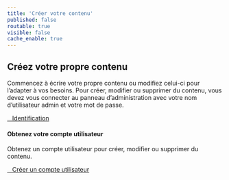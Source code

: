 ```yaml
---
title: 'Créer votre contenu'
published: false
routable: true
visible: false
cache_enable: true
---
```


## Créez votre propre contenu

Commencez à écrire votre propre contenu ou modifiez celui-ci pour l’adapter à vos besoins. Pour créer, modifier ou supprimer du contenu, vous devez vous connecter au panneau d’administration avec votre nom d’utilisateur admin et votre mot de passe.

[<i class="fa fa-user-circle" aria-hidden="true"></i>&nbsp;&nbsp; Identification  ](/admin)  

#### Obtenez votre compte utilisateur

Obtenez un compte utilisateur pour créer, modifier ou supprimer du contenu.

[<i class="fa fa-envelope-o" aria-hidden="true"></i>&nbsp;&nbsp; Créer un compte utilisateur 
 ](mailto:communication@zerowastetoulouse.org)